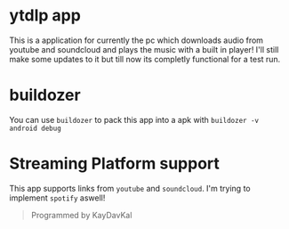 # ytdlp app
This is a application for currently the pc which downloads audio from youtube and soundcloud and plays the music with a built in player!
I'll still make some updates to it but till now its completly functional for a test run.
# buildozer
You can use `buildozer` to pack this app into a apk with `buildozer -v android debug`
# Streaming Platform support
This app supports links from `youtube` and `soundcloud`. I'm trying to implement `spotify` aswell!
> Programmed by KayDavKal
